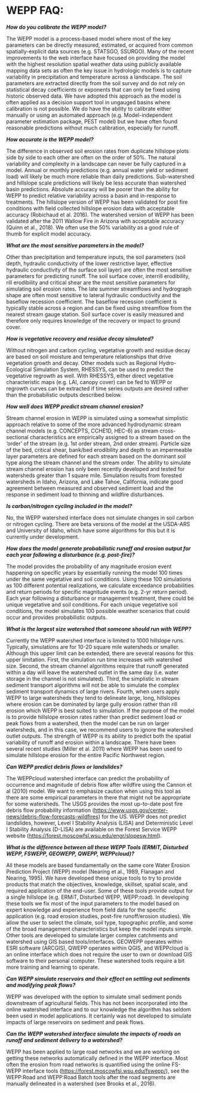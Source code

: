 # WEPP FAQ:

**_How do you calibrate the WEPP model?_**

The WEPP model is a process-based model where most of the key parameters can be directly measured, estimated, or acquired from common spatially-explicit data sources (e.g. STATSGO, SSURGO). Many of the recent improvements to the web interface have focused on providing the model with the highest resolution spatial weather data using publicly available mapping data sets as often the key issue in hydrologic models is to capture variability in precipitation and temperature across a landscape. The soil parameters are extracted directly from the soil survey and do not rely on statistical decay coefficients or exponents that can only be fixed using historic observed data. We have adopted this approach as the model is often applied as a decision support tool in ungauged basins where calibration is not possible. We do have the ability to calibrate either manually or using an automated approach (e.g. Model-independent parameter estimation package, PEST model) but we have often found reasonable predictions without much calibration, especially for runoff.  

**_How accurate is the WEPP model?_**

The difference in observed soil erosion rates from duplicate hillslope plots side by side to each other are often on the order of 50%. The natural variability and complexity in a landscape can never be fully captured in a model. Annual or monthly predictions (e.g. annual water yield or sediment load) will likely be much more reliable than daily predictions. Sub-watershed and hillslope scale predictions will likely be less accurate than watershed basin predictions. Absolute accuracy will be poorer than the ability for WEPP to predict relative variability across a basin and in-response to treatments. The hillslope version of WEPP has been validated for post fire conditions with field collected hillslope erosion data with acceptable accuracy (Robichaud et al. 2016). The watershed version of WEPP has been validated after the 2011 Wallow Fire in Arizona with acceptable accuracy (Quinn et al., 2018). We often use the 50% variability as a good rule of thumb for explicit model accuracy.

**_What are the most sensitive parameters in the model?_** 

Other than precipitation and temperature inputs, the soil parameters (soil depth, hydraulic conductivity of the lower restrictive layer, effective hydraulic conductivity of the surface soil layer) are often the most sensitive parameters for predicting runoff. The soil surface cover, interrill erodibility, rill erodibility and critical shear are the most sensitive parameters for simulating soil erosion rates. The late summer streamflows and hydrograph shape are often most sensitive to lateral hydraulic conductivity and the baseflow recession coefficient. The baseflow recession coefficient is typically stable across a region and can be fixed using streamflow from the nearest stream gauge station. Soil surface cover is easily measured and therefore only requires knowledge of the recovery or impact to ground cover.

**_How is vegetative recovery and residue decay simulated?_**

Without nitrogen and carbon cycling, vegetative growth and residue decay are based on soil moisture and temperature relationships that drive vegetation growth and decay. Other models such as Regional Hydro-Ecological Simulation System, RHESSYS, can be used to predict the vegetative regrowth as well. With RHESSYS, either direct vegetative characteristic maps (e.g. LAI, canopy cover) can be fed to WEPP or regrowth curves can be extracted if time series outputs are desired rather than the probabilistic outputs described below.

**_How well does WEPP predict stream channel erosion?_**

Stream channel erosion in WEPP is simulated using a somewhat simplistic approach relative to some of the more advanced hydrodynamic stream channel models (e.g. CONCEPTS, CCHE1D, HEC-6) as stream cross-sectional characteristics are empirically assigned to a stream based on the ‘order’ of the stream (e.g. 1st order stream, 2nd order stream). Particle size of the bed, critical shear, bank/bed erodibility and depth to an impermeable layer parameters are defined for each stream based on the dominant soil type along the stream channel and the stream order. The ability to simulate stream channel erosion has only been recently developed and tested for watersheds greater than 1 square mile. Simulation results from forested watersheds in Idaho, Arizona, and Lake Tahoe, California, indicate good agreement between measured and observed sediment load and the response in sediment load to thinning and wildfire disturbances.

**_Is carbon/nitrogen cycling included in the model?_**

No, the WEPP watershed interface does not simulate changes in soil carbon or nitrogen cycling. There are beta versions of the model at the USDA-ARS and University of Idaho, which have some algorithms for this but it is currently under development.

**_How does the model generate probabilistic runoff and erosion output for each year following a disturbance (e.g. post-fire)?_**
 
The model provides the probability of any magnitude erosion event happening on specific years by essentially running the model 100 times under the same vegetative and soil conditions. Using these 100 simulations as 100 different potential realizations, we calculate exceedance probabilities and return periods for specific magnitude events (e.g. 2-yr return period). Each year following a disturbance or management treatment, there could be unique vegetative and soil conditions. For each unique vegetative soil conditions, the model simulates 100 possible weather scenarios that could occur and provides probabilistic outputs.

**_What is the largest size watershed that someone should run with WEPP?_**

Currently the WEPP watershed interface is limited to 1000 hillslope runs. Typically, simulations are for 10-20 square mile watersheds or smaller. Although this upper limit can be extended, there are several reasons for this upper limitation. First, the simulation run time increases with watershed size. Second, the stream channel algorithms require that runoff generated within a day will leave the watershed outlet in the same day (i.e. water storage in the channel is not simulated). Third, the simplistic in stream sediment transport algorithms will not be able to simulate the complex sediment transport dynamics of large rivers. Fourth, when users apply WEPP to large watersheds they tend to delineate large, long, hillslopes where erosion can be dominated by large gully erosion rather than rill erosion which WEPP is best suited to simulation. If the purpose of the model is to provide hillslope erosion rates rather than predict sediment load or peak flows from a watershed, then the model can be run on larger watersheds, and in this case, we recommend users to ignore the watershed outlet outputs. The strength of WEPP is its ability to predict both the spatial variability of runoff and erosion within a landscape. There have been several recent studies (Miller et al. 2011) where WEPP has been used to simulate hillslope erosion for the entire Pacific Northwest region.

**_Can WEPP predict debris flows or landslides?_**

The WEPPcloud watershed interface can predict the probability of occurrence and magnitude of debris flow after wildfire using the Cannon et al (2010) model. We want to emphasize caution when using this tool as there are some empirical parameters in there that might not be appropriate for some watersheds. The USGS provides the most up-to-date post fire debris flow probability information (https://www.usgs.gov/center-news/debris-flow-forecasts-wildfires) for the US. WEPP does not predict landslides, however, Level I Stability Analysis (LISA) and Deterministic Level I Stability Analysis (D-LISA) are available on the Forest Service WEPP website (https://forest.moscowfsl.wsu.edu/engr/slopesw.html).

**_What is the difference between all these WEPP Tools (ERMiT, Disturbed WEPP, FSWEPP, GEOWEPP, QWEPP, WEPPcloud)?_**

All these models are based fundamentally on the same core Water Erosion Prediction Project (WEPP) model (Nearing et al., 1989, Flanagan and Nearing, 1995). We have developed these unique tools to try to provide products that match the objectives, knowledge, skillset, spatial scale, and required application of the end-user.  Some of these tools provide output for a single hillslope (e.g. ERMiT, Disturbed WEPP, WEPP:road). 
In developing these tools we fix most of the input parameters to the model based on expert knowledge and experience from field data for the specific application (e.g. road erosion studies, post-fire runoff/erosion studies).  We allow the user to select the climate, soil type, topographic profile, and some of the broad management characteristics but keep the model inputs simple. Other tools are developed to simulate larger complex catchments and watershed using GIS based tools/interfaces. GEOWEPP operates within ESRI software (ARCGIS), QWEPP operates within QGIS, and WEPPcloud is an online interface which does not require the user to own or download GIS software to their personal computer. These watershed tools require a bit more training and learning to operate.

**_Can WEPP simulate reservoirs and their effect on settling out sediments and modifying peak flows?_**

WEPP was developed with the option to simulate small sediment ponds downstream of agricultural fields. This has not been incorporated into the online watershed interface and to our knowledge the algorithm has seldom been used in model applications. It certainly was not developed to simulate impacts of large reservoirs on sediment and peak flows.

**_Can the WEPP watershed interface simulate the impacts of roads on runoff and sediment delivery to a watershed?_**

WEPP has been applied to large road networks and we are working on getting these networks automatically defined in the WEPP interface. Most often the erosion from road networks is quantified using the online FS-WEPP interface tools (https://forest.moscowfsl.wsu.edu/fswepp/), see the WEPP:Road and WEPP:Road Batch tools after the road segments are manually delineated in a watershed (see Brooks et al., 2016).
  

